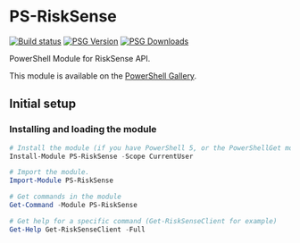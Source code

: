 # PS-RiskSense
[![Build status](https://ci.appveyor.com/api/projects/status/d9y43a99ko3e7y1r?svg=true)](https://ci.appveyor.com/project/ConnorGriffin/ps-risksense)
[![PSG Version](https://img.shields.io/powershellgallery/v/PS-RiskSense.svg)](https://www.powershellgallery.com/packages/PS-RiskSense)
[![PSG Downloads](https://img.shields.io/powershellgallery/dt/PS-RiskSense.svg)](https://www.powershellgallery.com/packages/PS-RiskSense)

PowerShell Module for RiskSense API.

This module is available on the [PowerShell Gallery](https://www.powershellgallery.com/packages/PS-RiskSense).

## Initial setup

### Installing and loading the module
```powershell
# Install the module (if you have PowerShell 5, or the PowerShellGet module).
Install-Module PS-RiskSense -Scope CurrentUser

# Import the module.
Import-Module PS-RiskSense

# Get commands in the module
Get-Command -Module PS-RiskSense

# Get help for a specific command (Get-RiskSenseClient for example)
Get-Help Get-RiskSenseClient -Full
```



